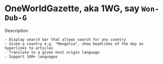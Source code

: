 # OneWorldGazette, aka 1WG, say `Won-Dub-G`

Description

	- Display search bar that allows search for any country
	- Given a country e.g. "Mongolia", show headlines of the day as hyperlinks to articles
	- Translate to a given host origin language 
	- Support 100+ languages
